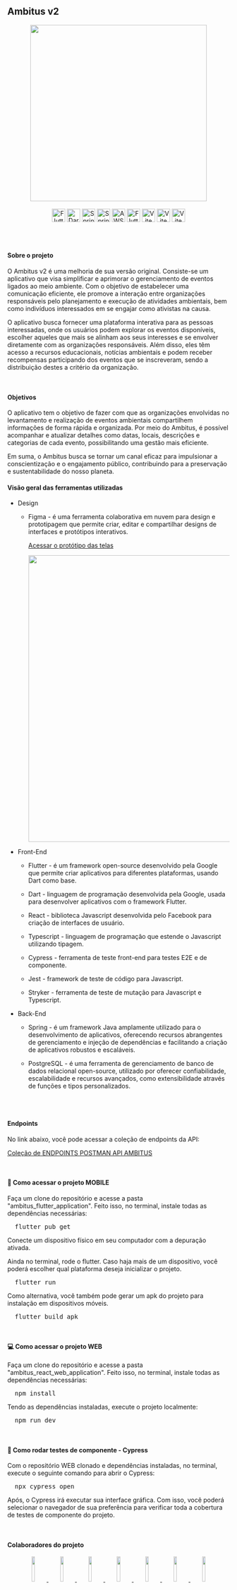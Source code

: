 ## Ambitus v2

<section align="center">
  <img align='center' src='https://github.com/jamisousa/Ambitus/assets/71787801/398facc9-9c34-436e-a45e-29363da0ba90' width='400'>
    <br><br>
  <img align="center" alt="Flutter" height="30" src="https://img.shields.io/badge/Flutter-02569B?style=for-the-badge&logo=flutter&logoColor=white&color=black">
  <img align="center" alt="Dart" height="30" src="https://img.shields.io/badge/Dart-0175C2?style=for-the-badge&logo=dart&logoColor=white&color=black">
  <img align="center" alt="Spring" height="30" src="https://img.shields.io/badge/Java-ED8B00?style=for-the-badge&logo=spring&logoColor=white&color=black"
  <img align="center" alt="Postgre" height="30" src="https://img.shields.io/badge/PostgreSQL-316192?style=for-the-badge&logo=postgresql&logoColor=white&color=black">
  <img align="center" alt="Spring" height="30" src="https://img.shields.io/badge/Spring-6DB33F?style=for-the-badge&logo=spring&logoColor=white&color=black"
">
 <img align="center" alt="AWS" height="30" src="https://img.shields.io/badge/Amazon_AWS-232F3E?style=for-the-badge&logo=amazon-aws&logoColor=white&color=black"
>
  <img align="center" alt="Flutter" height="30" src="https://img.shields.io/badge/-cypress-%23E5E5E5?style=for-the-badge&logo=cypress&logoColor=white&color=black">
  <img align="center" alt="Vite" height="30" src="https://img.shields.io/badge/vite-%23646CFF?style=for-the-badge&logo=vite&logoColor=white&color=black">
  <img align="center" alt="Vite" height="30" src="https://img.shields.io/badge/react-%2320232a?style=for-the-badge&logo=react&logoColor=white&color=black">
  <img align="center" alt="Vite" height="30" src="https://img.shields.io/badge/typescript-%23007ACC?style=for-the-badge&logo=typescript&logoColor=white&color=black">
</section>

<br><br><p></p>
<h4> Sobre o projeto </h4>

<p> O Ambitus v2 é uma melhoria de sua versão original. Consiste-se um aplicativo que visa simplificar e aprimorar o gerenciamento de eventos ligados ao meio ambiente. Com o objetivo de estabelecer uma comunicação eficiente, ele promove a interação entre organizações responsáveis pelo planejamento e execução de atividades ambientais, bem como indivíduos interessados em se engajar como ativistas na causa. </p>

<p>
    O aplicativo busca fornecer uma plataforma interativa para as pessoas interessadas, onde os usuários podem explorar os eventos disponíveis, escolher aqueles que mais se alinham aos seus interesses e se envolver diretamente com as organizações responsáveis. Além disso, eles têm acesso a recursos educacionais, notícias ambientais e podem receber recompensas participando dos eventos que se inscreveram, sendo a distribuição destes a critério da organização.
</p>


<br>
<h4> Objetivos </h4>

<p> O aplicativo tem o objetivo de fazer com que as organizações envolvidas no levantamento e realização de eventos ambientais compartilhem informações de forma rápida e organizada. Por meio do Ambitus, é possível acompanhar e atualizar detalhes como datas, locais, descrições e categorias de cada evento, possibilitando uma gestão mais eficiente.
</p>

<p>
    Em suma, o Ambitus busca se tornar um canal eficaz para impulsionar a conscientização e o engajamento público, contribuindo para a preservação e sustentabilidade do nosso planeta.
</p>


<h4> Visão geral das ferramentas utilizadas </h4>

* Design

  * Figma - é uma ferramenta colaborativa em nuvem para design e prototipagem que permite criar, editar e compartilhar designs de interfaces e protótipos interativos.

    [Acessar o protótipo das telas](https://www.figma.com/file/Bpfi0VVmEE1r2XIPmzXul8/Ambitus-Design?type=design&node-id=773-9311&mode=design&t=YcdZsiAy1Og1cpQo-0)

    <section align="center"><img src="https://github.com/jamisousa/Ambitus/assets/71787801/9399c969-11be-425e-9cd8-a1f766f7ea88" width=650></section>

* Front-End

  * Flutter - é um framework open-source desenvolvido pela Google que permite criar aplicativos para diferentes plataformas, usando Dart como base.

  * Dart - linguagem de programação desenvolvida pela Google, usada para desenvolver aplicativos com o framework Flutter.
 
  * React - biblioteca Javascript desenvolvida pelo Facebook para criação de interfaces de usuário.
 
  * Typescript - linguagem de programação que estende o Javascript utilizando tipagem.
 
  * Cypress -  ferramenta de teste front-end para testes E2E e de componente.
   
  * Jest -  framework de teste de código para Javascript.
 
  * Stryker -  ferramenta de teste de mutação para Javascript e Typescript.

* Back-End

  * Spring - é um framework Java amplamente utilizado para o desenvolvimento de aplicativos, oferecendo recursos abrangentes de gerenciamento e injeção de dependências e facilitando a criação de aplicativos robustos e escaláveis.

  * PostgreSQL - é uma ferramenta de gerenciamento de banco de dados relacional open-source, utilizado por oferecer confiabilidade, escalabilidade e recursos avançados, como extensibilidade através de funções e tipos personalizados.

<br><br><p></p>

<h4>Endpoints</h4>
No link abaixo, você pode acessar a coleção de endpoints da API:
<p><a href="https://www.postman.com/telecoms-participant-77681922/workspace/sistema-agendamento/collection/20892555-5225ddaa-a586-4d85-8b04-77e623930c05?action=share&creator=20892555">Coleção de ENDPOINTS POSTMAN API AMBITUS</a>
</p>


<br>
<h4> 📱 Como acessar o projeto MOBILE </h4>

<p>Faça um clone do repositório e acesse a pasta "ambitus_flutter_application". Feito isso, no terminal, instale todas as dependências necessárias:</p>
<pre>
  flutter pub get
</pre>
<p>Conecte um dispositivo físico em seu computador com a depuração ativada. </p>
<p>Ainda no terminal, rode o flutter. Caso haja mais de um dispositivo, você poderá escolher qual plataforma deseja inicializar o projeto.</p>
<pre>
  flutter run
</pre>
<p>Como alternativa, você também pode gerar um apk do projeto para instalação em dispositivos móveis.</p>
<pre>
  flutter build apk
</pre>


<br>
<h4> 💻 Como acessar o projeto WEB </h4>

<p>Faça um clone do repositório e acesse a pasta "ambitus_react_web_application". Feito isso, no terminal, instale todas as dependências necessárias:</p>
<pre>
  npm install
</pre>
<p>Tendo as dependências instaladas, execute o projeto localmente:</p>
<pre>
  npm run dev
</pre>

<br>

<h4> 🔎 Como rodar testes de componente - Cypress </h4>

<p>Com o repositório WEB clonado e dependências instaladas, no terminal, execute o seguinte comando para abrir o Cypress:</p>
<pre>
  npx cypress open
</pre>
<p>Após, o Cypress irá executar sua interface gráfica. Com isso, você poderá selecionar o navegador de sua preferência para verificar toda a cobertura de testes de componente do projeto. </p>

<br>

<h4>Colaboradores do projeto</h4>

<p align="center">
  <a href="https://github.com/jamisousa">
    <img src="https://avatars.githubusercontent.com/jamisousa" width="12%">
  </a>
  <a href="https://github.com/VitorHenri">
    <img src="https://avatars.githubusercontent.com/VitorHenri" width="12%">
  </a>
    <a href="https://github.com/ArielAndrielli">
    <img src="https://avatars.githubusercontent.com/ArielAndrielli" width="12%">
  </a>
  <a href="https://github.com/JpedroBH">
    <img src="https://avatars.githubusercontent.com/JpedroBH" width="12%">
  </a>
  <a href="https://github.com/Andreflp343">
    <img src="https://avatars.githubusercontent.com/Andreflp343" width="12%">
  </a>
  <a href="https://github.com/endeu">
    <img src="https://avatars.githubusercontent.com/endeu" width="12%">
  </a>
    <a href="https://github.com/LuizViniciusdeCampos">
    <img src="https://avatars.githubusercontent.com/LuizViniciusdeCampos" width="12%">
  </a>
  
</p>



